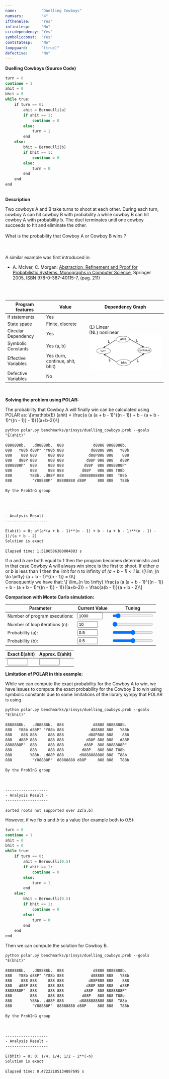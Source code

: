 ```yaml
---
name:           "Duelling Cowboys"
numvars:        "4"
ifthenelse:     "Yes"
infinitesp:     "No"
circdependency: "Yes"
symbolicconst:  "Yes"
contstatesp:    "No"
loopguard:      "(true)"
defective:      "No"
---
```


<b>Duelling Cowboys (Source Code)</b>

```python
turn = 0
continue = 1
ahit = 0
bhit = 0
while true:
    if turn == 0:
        ahit = Bernoulli(a)
        if ahit == 1:
            continue = 0
        else:
            turn = 1
        end
    else:
        bhit = Bernoulli(b)
        if bhit == 1:
            continue = 0
        else:
            turn = 0
        end
    end
end
```

<br>
<b>Description</b>
<p>
Two cowboys A and B take turns to shoot at each other.  During each turn, cowboy A can hit cowboy B with probability  a while cowboy B can hit cowboy A with probability b. The duel terminates until one cowboy succeeds to hit and eliminate the other.
<br><br>
What is the probability that Cowboy A or Cowboy B wins ?
<br>
<br>
<br>
<br>
A similar example was first introduced in: 
<ul>
    <li>A. McIver, C. Morgan:
<a href="https://link.springer.com/book/10.1007/b138392">Abstraction, Refinement and Proof for Probabilistic Systems. Monographs in Computer Science</a></i>, Springer 2005, ISBN 978-0-387-40115-7, (pag. 211)</li>
</ul>
</p>
<br>
<br>
<table>
    <thead>
        <tr>
            <th>Program features</th>
            <th>Value</th>
            <th>Dependency Graph</th>
        </tr>
    </thead>
    <tbody>
        <tr>
            <td>if statements</td>
            <td>Yes</td>
            <td rowspan=6>(L) Linear <br> (NL) nonlinear <br><img src="/assets/dep_graphs/duelling_cowboys.png" alt="Dependency Graph" style="width:400px;"/></td>
        </tr>
        <tr>
            <td>State space</td>
            <td>Finite, discrete</td>
        </tr>
        <tr>
            <td>Circular Dependency</td>
            <td>Yes</td>
        </tr>
        <tr>
            <td>Symbolic Constants</td>
            <td>Yes (a, b)</td>
        </tr>
        <tr>
            <td>Effective Variables</td>
            <td>Yes (turn, continue, ahit, bhit)</td>
        </tr>
        <tr>
            <td>Defective Variables</td>
            <td>No</td>
        </tr>
    </tbody>
</table>

<br>

<b>Solving the problem using POLAR:</b>
<p>
The probability that Cowboy A will finally win can be calculated using POLAR as: \[\mathbb{E} (ahit) = \frac{a (a (a + b - 1)^{(n - 1)} + b - (a + b - 1)^{(n - 1)} - 1)}{(a+b-2)}\]
</p>

```
python polar.py benchmarks/prinsys/duelling_cowboys.prob --goals "E(ahit)"

8888888b.   .d88888b.  888             d8888 8888888b.
888   Y88b d88P" "Y88b 888            d88888 888   Y88b
888    888 888     888 888           d88P888 888    888
888   d88P 888     888 888          d88P 888 888   d88P
8888888P"  888     888 888         d88P  888 8888888P"
888        888     888 888        d88P   888 888 T88b
888        Y88b. .d88P 888       d8888888888 888  T88b
888         "Y88888P"  88888888 d88P     888 888   T88b

By the ProbInG group



-------------------
- Analysis Result -
-------------------

E(ahit) = 0; a*(a*(a + b - 1)**(n - 1) + b - (a + b - 1)**(n - 1) - 1)/(a + b - 2)
Solution is exact

Elapsed time: 1.5186586380004883 s
```


<p>
If <i>a</i> and <i>b</i> are both equal to 1 then the program becomes deterministic and 
in that case Cowboy A will always win since is the first to shoot. If either <i>a</i> or 
<i>b</i> is less than 1 then the limit for n to infinity of <i>(a + b - 1) < 1</i> is:
\[\lim_{n \to \infty} (a + b - 1)^{(n - 1)} = 0\]
<br>
Consequently we have that: \[ \lim_{n \to \infty} \frac{a (a (a + b - 1)^{(n - 1)} + b - (a + b - 1)^{(n - 1)} - 1)}{(a+b-2)} = \frac{a(b - 1)}{a + b - 2}\]
</p>


<b>Comparison with Monte Carlo simulation:</b>

| Parameter | Current Value | Tuning |
| --- | ----------- | ----------- |
| Number of program executions: | <input type="number" id="num_experiment_value" name="num_experiment_value" min="100" max="10000" step="100" value="1000" onchange="updateNumExp(this.value)"> | <input type="range" id="num_experiment" name="num_experiment" min="100" max="10000" step="100" value="1000" onchange="updateNumExp(this.value)"> |
| Number of loop iterations (n): | <input type="number" id="num_iteration_value" name="num_iteration_value" min="10" max="100" step="10" value="10" onchange="updateNumIter(this.value)">  | <input type="range" id="num_iteration" name="num_iteration" min="10" max="100" step="10" value="10" onchange="updateNumIter(this.value)"> |
| Probability (a): | <input type="number" id="probability_value_a" name="probability_value_a" min="0" max="1" step="0.1" value="0.5" onchange="updateProbability_a(this.value)"> | <input type="range" id="probability_a" name="probability_a" min="0" max="1" step="0.1" value="0.5" onchange="updateProbability_a(this.value)"> |
| Probability (b): | <input type="number" id="probability_value_b" name="probability_value_b" min="0" max="1" step="0.1" value="0.5" onchange="updateProbability_b(this.value)"> | <input type="range" id="probability_b" name="probability_b" min="0" max="1" step="0.1" value="0.5" onchange="updateProbability_b(this.value)"> |

| Exact E(ahit) | Approx. E(ahit) | 
| --- | --- |
| <input type="text" size="5" id="exact_ahit" name="exact_ahit"> | <input type="text" size="5" id="approx_ahit" name="approx_ahit"> | 

<div id="myDiv"><!-- Plotly chart will be drawn inside this DIV --></div>

<b>Limitation of POLAR in this example:</b>

<p>
While we can compute the exact probability for the Cowboy A to win, 
we have issues to compute the exact probability for the Cowboy B to win using 
symbolic constants due to some limitations of the library sympy that 
POLAR is using.
</p>

```
python polar.py benchmarks/prinsys/duelling_cowboys.prob --goals "E(bhit)"

8888888b.   .d88888b.  888             d8888 8888888b.
888   Y88b d88P" "Y88b 888            d88888 888   Y88b
888    888 888     888 888           d88P888 888    888
888   d88P 888     888 888          d88P 888 888   d88P
8888888P"  888     888 888         d88P  888 8888888P"
888        888     888 888        d88P   888 888 T88b
888        Y88b. .d88P 888       d8888888888 888  T88b
888         "Y88888P"  88888888 d88P     888 888   T88b

By the ProbInG group



-------------------
- Analysis Result -
-------------------

sorted roots not supported over ZZ[a,b]
```

However, if we fix <i>a</i> and  <i>b</i> to a value (for example both to 0.5): 

```python
turn = 0
continue = 1
ahit = 0
bhit = 0
while true:
    if turn == 0:
        ahit = Bernoulli(0.5)
        if ahit == 1:
            continue = 0
        else:
            turn = 1
        end
    else:
        bhit = Bernoulli(0.5)
        if bhit == 1:
            continue = 0
        else:
            turn = 0
        end
    end
end
```

Then we can compute the solution for Cowboy B.

```
python polar.py benchmarks/prinsys/duelling_cowboys.prob --goals "E(bhit)"

8888888b.   .d88888b.  888             d8888 8888888b.
888   Y88b d88P" "Y88b 888            d88888 888   Y88b
888    888 888     888 888           d88P888 888    888
888   d88P 888     888 888          d88P 888 888   d88P
8888888P"  888     888 888         d88P  888 8888888P"
888        888     888 888        d88P   888 888 T88b
888        Y88b. .d88P 888       d8888888888 888  T88b
888         "Y88888P"  88888888 d88P     888 888   T88b

By the ProbInG group



-------------------
- Analysis Result -
-------------------

E(bhit) = 0; 0; 1/4; 1/4; 1/2 - 2**(-n)
Solution is exact

Elapsed time: 0.47222185134887695 s
```


<script>

    function sampleBernoulli(val_p){
    	if (Math.random() < val_p) return 1;
        return 0;
    }

    
    function plotProbProgram (val_a, val_b, nit, nsim){
        var tot1, turn, cont, ahit, bhit;
        var x = [];
        
        tot1     = 0;
        turn     = 0;
        cont     = 1;
        ahit     = 0;
        bhit     = 0;

        for (var i = 0; i < nsim; i++) { 
             for (var j = 0; j < nit; j++){
                 if (turn == 0){
                     ahit = sampleBernoulli(val_a);
                     if (ahit == 1){
                         cont = 0;
                     }else{
                         turn = 1;
                     }
                 }else{
                     bhit = sampleBernoulli(val_b);
                     if (bhit == 1){
                         cont = 0;
                     }else{
                         turn = 0;
                     }
                 }
             }
             x[i] = ahit * (1 - cont);
             tot1 += x[i];
    	} 
    	
    	
    	var trace = {
      		x: x,
       		type: 'histogram',
			histnorm: 'probability',
			marker: { 
			     color: "rgba(255, 100, 102, 0.7)", 
                 line: { color:  "rgba(255, 100, 102, 1)", 
                         width: 1
                 }
              },
              autobinx: false, 
              xbins: { 
                 size: 1 
              }
    	};
    
    	var data = [trace];
    	var layout = {
      		bargap: 0.05, 
      		bargroupgap: 0.2, 
      		barmode: "overlay", 
      		title: "Sampled Results (a=" + val_a.toString() + ", b=" + val_b.toString() + " loop iteration=" + nit.toString()  + ", num. simulations = " + nsim.toString()  + ")", 
      		xaxis: {title: "Cowboy A wins (1) or does not win (0)."}, 
      		yaxis: {title: "Probability"}
    	}
    	Plotly.newPlot('myDiv', data, layout);
    	
    	
    	var factor = Number(val_a) + Number(val_b) - 1.0;
    	temp = 1;
    	for (var j = 0; j < nit-1; j++){
    	     temp *= factor;   
    	}
    	
    	var exact_ahit_elem   = document.getElementById("exact_ahit");
    	exact_ahit_elem.value = Number(val_a) * (Number(val_a) * temp + Number(val_b) - temp - 1) / (Number(val_a) + Number(val_b) - 2);
    	
    	var approx_ahit_elem   = document.getElementById("approx_ahit");
    	approx_ahit_elem.value = tot1/nsim;
    	
    }
    
    
 
    
    var prob_elem_a = document.getElementById("probability_value_a");
    var prob_elem_b = document.getElementById("probability_value_b");
    var iter_elem = document.getElementById("num_iteration_value");
    var exp_elem  = document.getElementById("num_experiment_value");
    
    plotProbProgram (prob_elem_a.value, prob_elem_b.value, iter_elem.value, exp_elem.value);

    
    
    function updateProbability_a(val_a) {
  		var elem1 = document.getElementById("probability_value_a");
        elem1.value = val_a;
        var elem2 = document.getElementById("probability_a");
        elem2.value = val_a;
    	var iter_elem = document.getElementById("num_iteration_value");
    	var exp_elem  = document.getElementById("num_experiment_value");
    	var prob_elem_b = document.getElementById("probability_value_b");
        plotProbProgram (val_a, prob_elem_b.value, iter_elem.value, exp_elem.value);
	}
	
	function updateProbability_b(val_b) {
  		var elem1 = document.getElementById("probability_value_b");
        elem1.value = val_b;
        var elem2 = document.getElementById("probability_b");
        elem2.value = val_b;
        var prob_elem_a = document.getElementById("probability_value_a");
    	var iter_elem = document.getElementById("num_iteration_value");
    	var exp_elem  = document.getElementById("num_experiment_value");
        plotProbProgram (prob_elem_a.value, val_b, iter_elem.value, exp_elem.value);
	}
	
	function updateNumIter(nit) {
  		var elem1 = document.getElementById("num_iteration_value");
        elem1.value = nit;
        var elem2 = document.getElementById("num_iteration");
        elem2.value = nit;
        var prob_elem_a = document.getElementById("probability_value_a");
        var prob_elem_b = document.getElementById("probability_value_b");
    	var exp_elem  = document.getElementById("num_experiment_value");
    	plotProbProgram (prob_elem_a.value, prob_elem_b.value, nit, exp_elem.value);
	}
	function updateNumExp(nsim) {
  		var elem1 = document.getElementById("num_experiment_value");
        elem1.value = nsim;
        var elem2 = document.getElementById("num_experiment");
        elem2.value = nsim;
    	var prob_elem_a = document.getElementById("probability_value_a");
    	var prob_elem_b = document.getElementById("probability_value_b");
    	var iter_elem = document.getElementById("num_iteration_value");
    	plotProbProgram (prob_elem_a.value, prob_elem_b.value, iter_elem.value, nsim);
	}
     
  </script>
